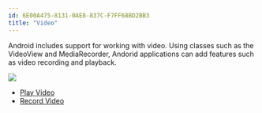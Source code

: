 ```yaml
---
id: 6E00A475-8131-0AE8-837C-F7FF68BD2BB3
title: "Video"
---
```


Android includes support for working with video. Using classes such as the
VideoView and MediaRecorder, Andorid applications can add features such as video
recording and playback.

 [ ![](Images/recordvideo.png)](Images/recordvideo.png)

-   <span class="noChildren"><a href="/recipes/android/media/video/play_video">Play Video</a></span> 
-   <span class="noChildren"><a href="/recipes/android/media/video/record_video">Record Video</a></span>
